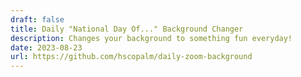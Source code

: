 ```yaml
---
draft: false
title: Daily "National Day Of..." Background Changer
description: Changes your background to something fun everyday!
date: 2023-08-23
url: https://github.com/hscopalm/daily-zoom-background
---
```

